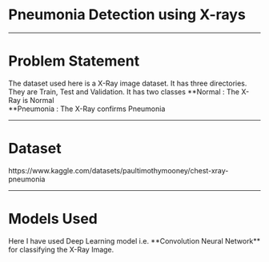 <h1>Pneumonia Detection using X-rays</h1>

<hr>


<h1>Problem Statement</h1>

The dataset used here is a X-Ray image dataset. It has three directories.
They are Train, Test and Validation.
It has two classes
**Normal : The X-Ray is Normal  
**Pneumonia :  The X-Ray confirms Pneumonia

<hr>


<h1>Dataset</h1>
https://www.kaggle.com/datasets/paultimothymooney/chest-xray-pneumonia

<hr>


<h1>Models Used</h1>
Here I have used Deep Learning model i.e. **Convolution Neural Network** for classifying the X-Ray Image.


